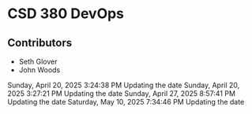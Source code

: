 <h1>CSD 380 DevOps</h1>
<h2>Contributors</h2>
<ul>
  <li>Seth Glover</li>
  <li>John Woods</li>
</ul>
 
 S u n d a y ,   A p r i l   2 0 ,   2 0 2 5   3 : 2 4 : 3 8   P M  
 U p d a t i n g   t h e   d a t e  
  
  
  
 S u n d a y ,   A p r i l   2 0 ,   2 0 2 5   3 : 2 7 : 2 1   P M  
 U p d a t i n g   t h e   d a t e  
  
  
  
 S u n d a y ,   A p r i l   2 7 ,   2 0 2 5   8 : 5 7 : 4 1   P M  
 U p d a t i n g   t h e   d a t e  
  
  
  
 S a t u r d a y ,   M a y   1 0 ,   2 0 2 5   7 : 3 4 : 4 6   P M  
 U p d a t i n g   t h e   d a t e  
  
  
 